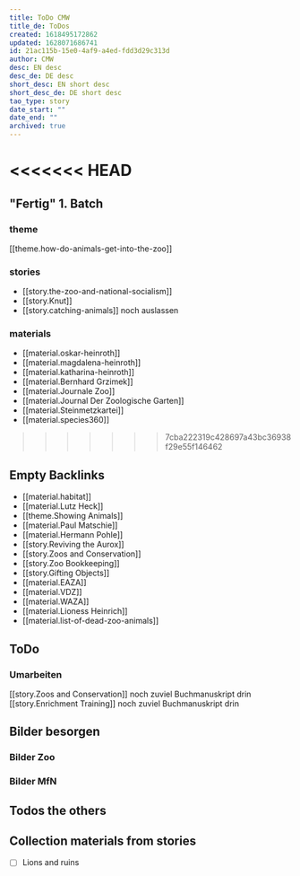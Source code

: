 ```yaml
---
title: ToDo CMW
title_de: ToDos
created: 1618495172862
updated: 1628071686741
id: 21ac115b-15e0-4af9-a4ed-fdd3d29c313d
author: CMW
desc: EN desc
desc_de: DE desc
short_desc: EN short desc
short_desc_de: DE short desc
tao_type: story
date_start: ""
date_end: ""
archived: true
---
```

<<<<<<< HEAD
=======
## "Fertig" 1. Batch

### theme

[[theme.how-do-animals-get-into-the-zoo]]

### stories

- [[story.the-zoo-and-national-socialism]]
- [[story.Knut]]
- [[story.catching-animals]] noch auslassen

### materials

- [[material.oskar-heinroth]]
- [[material.magdalena-heinroth]]
- [[material.katharina-heinroth]]
- [[material.Bernhard Grzimek]]
- [[material.Journale Zoo]]
- [[material.Journal Der Zoologische Garten]]
- [[material.Steinmetzkartei]]
- [[material.species360]]

>>>>>>> 7cba222319c428697a43bc36938f29e55f146462
## Empty Backlinks

- [[material.habitat]]
- [[material.Lutz Heck]]
- [[theme.Showing Animals]]
- [[material.Paul Matschie]]
- [[material.Hermann Pohle]]
- [[story.Reviving the Aurox]]
- [[story.Zoos and Conservation]]
- [[story.Zoo Bookkeeping]]
- [[story.Gifting Objects]]
- [[material.EAZA]]
- [[material.VDZ]]
- [[material.WAZA]]
- [[material.Lioness Heinrich]]
- [[material.list-of-dead-zoo-animals]]

## ToDo

### Umarbeiten

[[story.Zoos and Conservation]] noch zuviel Buchmanuskript drin
[[story.Enrichment Training]] noch zuviel Buchmanuskript drin

## Bilder besorgen

### Bilder Zoo

### Bilder MfN


## Todos the others

## Collection materials from stories

- [ ] Lions and ruins


